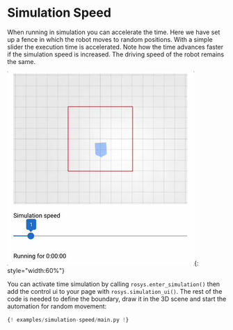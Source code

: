# Simulation Speed

When running in simulation you can accelerate the time.
Here we have set up a fence in which the robot moves to random positions.
With a simple slider the execution time is accelerated.
Note how the time advances faster if the simulation speed is increased.
The driving speed of the robot remains the same.

![Simulation Speed](screenshot.webp){: style="width:60%"}

You can activate time simulation by calling `rosys.enter_simulation()` then add the control ui to your page with `rosys.simulation_ui()`.
The rest of the code is needed to define the boundary, draw it in the 3D scene and start the automation for random movement:

```python hl_lines="30"
{! examples/simulation-speed/main.py !}
```

